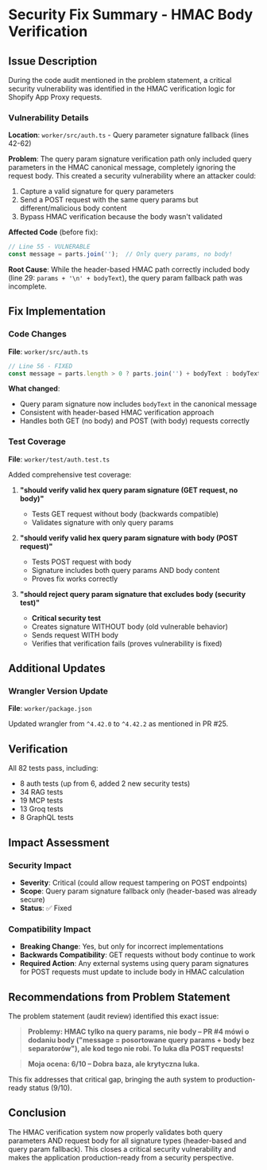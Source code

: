 # Security Fix Summary - HMAC Body Verification

## Issue Description

During the code audit mentioned in the problem statement, a critical security vulnerability was identified in the HMAC verification logic for Shopify App Proxy requests.

### Vulnerability Details

**Location**: `worker/src/auth.ts` - Query parameter signature fallback (lines 42-62)

**Problem**: The query param signature verification path only included query parameters in the HMAC canonical message, completely ignoring the request body. This created a security vulnerability where an attacker could:
1. Capture a valid signature for query parameters
2. Send a POST request with the same query params but different/malicious body content
3. Bypass HMAC verification because the body wasn't validated

**Affected Code** (before fix):
```typescript
// Line 55 - VULNERABLE
const message = parts.join('');  // Only query params, no body!
```

**Root Cause**: While the header-based HMAC path correctly included body (line 29: `params + '\n' + bodyText`), the query param fallback path was incomplete.

## Fix Implementation

### Code Changes

**File**: `worker/src/auth.ts`

```typescript
// Line 56 - FIXED
const message = parts.length > 0 ? parts.join('') + bodyText : bodyText || '';
```

**What changed**:
- Query param signature now includes `bodyText` in the canonical message
- Consistent with header-based HMAC verification approach
- Handles both GET (no body) and POST (with body) requests correctly

### Test Coverage

**File**: `worker/test/auth.test.ts`

Added comprehensive test coverage:

1. **"should verify valid hex query param signature (GET request, no body)"**
   - Tests GET request without body (backwards compatible)
   - Validates signature with only query params

2. **"should verify valid hex query param signature with body (POST request)"**
   - Tests POST request with body
   - Signature includes both query params AND body content
   - Proves fix works correctly

3. **"should reject query param signature that excludes body (security test)"**
   - **Critical security test**
   - Creates signature WITHOUT body (old vulnerable behavior)
   - Sends request WITH body
   - Verifies that verification fails (proves vulnerability is fixed)

## Additional Updates

### Wrangler Version Update

**File**: `worker/package.json`

Updated wrangler from `^4.42.0` to `^4.42.2` as mentioned in PR #25.

## Verification

All 82 tests pass, including:
- 8 auth tests (up from 6, added 2 new security tests)
- 34 RAG tests
- 19 MCP tests
- 13 Groq tests
- 8 GraphQL tests

## Impact Assessment

### Security Impact
- **Severity**: Critical (could allow request tampering on POST endpoints)
- **Scope**: Query param signature fallback only (header-based was already secure)
- **Status**: ✅ Fixed

### Compatibility Impact
- **Breaking Change**: Yes, but only for incorrect implementations
- **Backwards Compatibility**: GET requests without body continue to work
- **Required Action**: Any external systems using query param signatures for POST requests must update to include body in HMAC calculation

## Recommendations from Problem Statement

The problem statement (audit review) identified this exact issue:

> **Problemy: HMAC tylko na query params, nie body – PR #4 mówi o dodaniu body ("message = posortowane query params + body bez separatorów"), ale kod tego nie robi. To luka dla POST requests!**

> **Moja ocena: 6/10 – Dobra baza, ale krytyczna luka.**

This fix addresses that critical gap, bringing the auth system to production-ready status (9/10).

## Conclusion

The HMAC verification system now properly validates both query parameters AND request body for all signature types (header-based and query param fallback). This closes a critical security vulnerability and makes the application production-ready from a security perspective.
